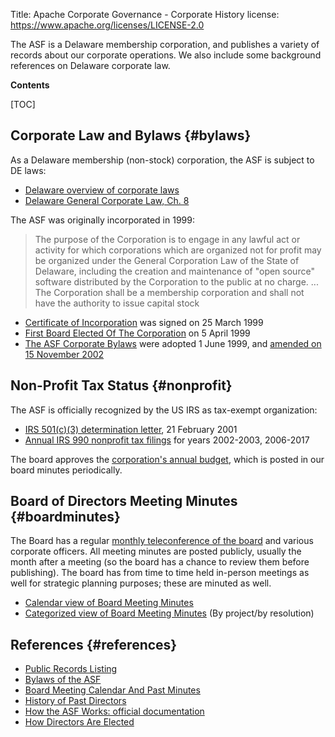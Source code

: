 Title: Apache Corporate Governance - Corporate History
license: https://www.apache.org/licenses/LICENSE-2.0



The ASF is a Delaware membership corporation, and publishes a variety 
of records about our corporate operations.  We also include some background 
references on Delaware corporate law.

**Contents**

[TOC]

## Corporate Law and Bylaws  {#bylaws}

As a Delaware membership (non-stock) corporation, the ASF is subject to DE laws:

* [Delaware overview of corporate laws](https://corplaw.delaware.gov/delawares-general-corporation-law/)
* [Delaware General Corporate Law, Ch. 8](http://delcode.delaware.gov/title8/c001/index.shtml)

The ASF was originally incorporated in 1999:

> The purpose of the Corporation is to engage in any lawful act or activity for which corporations which are organized not for profit may be organized under the General Corporation Law of the State of Delaware, including the creation and maintenance of "open source" software distributed by the Corporation to the public at no charge. ... The Corporation shall be a membership corporation and shall not have the authority to issue capital stock 

* [Certificate of Incorporation](/foundation/records/certificate.html) was signed on 25 March 1999
* [First Board Elected Of The Corporation](/foundation/records/incorporator.html) on 5 April 1999
* [The ASF Corporate Bylaws](/foundation/bylaws.html) were adopted 1 June 1999, and [amended on 15 November 2002](https://whimsy.apache.org/board/minutes/Bylaws.html)

## Non-Profit Tax Status  {#nonprofit}

The ASF is officially recognized by the US IRS as tax-exempt organization:

* [IRS 501(c)(3) determination letter](/foundation/records/ASF-501c3.pdf), 21 February 2001
* [Annual IRS 990 nonprofit tax filings](/foundation/records/#irs) for years 2002-2003, 2006-2017

The board approves the [corporation's annual budget](https://whimsy.apache.org/board/minutes/Budget.html), which is posted in our board minutes periodically.

## Board of Directors Meeting Minutes  {#boardminutes}

The Board has a regular [monthly teleconference of the board](/foundation/governance/board#meetings) and various corporate officers.
All meeting minutes are posted publicly, usually the month after a meeting (so the board has 
a chance to review them before publishing).  The board has from time to time held 
in-person meetings as well for strategic planning purposes; these are minuted as well.

* [Calendar view of Board Meeting Minutes](/foundation/board/calendar.html)
* [Categorized view of Board Meeting Minutes](https://whimsy.apache.org/board/minutes/) (By project/by resolution)


## References  {#references}

* [Public Records Listing](/foundation/records/)
* [Bylaws of the ASF](/foundation/bylaws.html)
* [Board Meeting Calendar And Past Minutes](/foundation/board/calendar.html)
* [History of Past Directors](http://communityovercode.com/faq/asf-board/)
* [How the ASF Works: official documentation](/foundation/how-it-works.html)
* [How Directors Are Elected](/foundation/governance/meetings#boardvoting)
